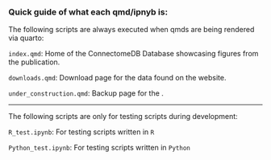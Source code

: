 ### Quick guide of what each qmd/ipnyb is:

The following scripts are always executed when qmds are being rendered via quarto:

`index.qmd`: Home of the ConnectomeDB Database showcasing figures from the publication.

`downloads.qmd`: Download page for the data found on the website.

`under_construction.qmd`: Backup page for the .

***

The following scripts are only for testing scripts during development:

`R_test.ipynb`: For testing scripts written in `R`

`Python_test.ipynb`: For testing scripts written in `Python`